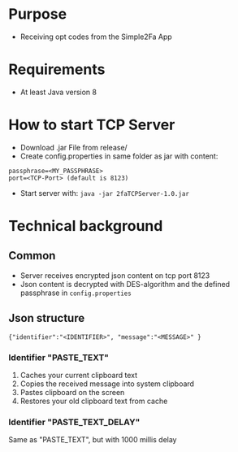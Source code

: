 # Purpose
* Receiving opt codes from the Simple2Fa App  

# Requirements

* At least Java version 8

# How to start TCP Server

*  Download .jar File from release/
* Create config.properties in same folder as jar with content: 
```
passphrase=<MY_PASSPHRASE>
port=<TCP-Port> (default is 8123)
```
* Start server with: `java -jar 2faTCPServer-1.0.jar`

# Technical background
## Common
* Server receives encrypted json content on tcp port 8123
* Json content is decrypted with DES-algorithm and the defined passphrase in `config.properties`
  
## Json structure
```
{"identifier":"<IDENTIFIER>", "message":"<MESSAGE>" }
```

### Identifier "PASTE_TEXT"
1. Caches your current clipboard text
2. Copies the received message into system clipboard
3. Pastes clipboard on the screen
4. Restores your old clipboard text from cache

### Identifier "PASTE_TEXT_DELAY"
Same as "PASTE_TEXT", but with 1000 millis delay  
